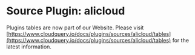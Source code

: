# Source Plugin: alicloud

Plugins tables are now part of our Website. Please visit [https://www.cloudquery.io/docs/plugins/sources/alicloud/tables](https://www.cloudquery.io/docs/plugins/sources/alicloud/tables) for the latest information.